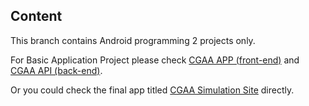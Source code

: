 ## Content
This branch contains Android programming 2 projects only.

For Basic Application Project please check [CGAA APP (front-end)](https://github.com/alyazakhira/PAD2-CGAA-APP-V2.git) and [CGAA API (back-end)](https://github.com/alyazakhira/PAD2-CGAA-API-V2.git).

Or you could check the final app titled [CGAA Simulation Site](https://cgaasimulation.site/) directly.
